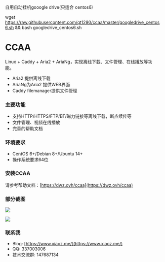 自用自动挂机gooogle drive(只适合 centos6) 


wget https://raw.githubusercontent.com/qt1280/ccaa/master/googledrive_centos6.sh && bash googledrive_centos6.sh

# CCAA

Linux + Caddy + Aria2 + AriaNg，实现离线下载、文件管理、在线播放等功能。

- Aria2 提供离线下载
- AriaNg为Aria2 提供WEB界面
- Caddy filemanager提供文件管理

### 主要功能

* 支持HTTP/HTTPS/FTP/BT/磁力链接等离线下载，断点续传等
* 文件管理、视频在线播放
* 完善的帮助文档

### 环境要求

* CentOS 6+/Debian 8+/Ubuntu 14+
* 操作系统要求64位

### 安装CCAA

请参考帮助文档：[https://dwz.ovh/ccaa](https://dwz.ovh/ccaa)

### 部分截图

![](https://imgurl.org/upload/1810/e8bf5842058b46c5.png)

![](https://imgurl.org/upload/1810/1180fb03eb3117ce.png)

### 联系我

* Blog: [https://www.xiaoz.me/](https://www.xiaoz.me/)
* QQ: 337003006
* 技术交流群: 147687134

